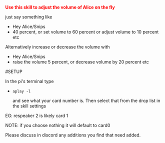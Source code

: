 <span style="color: #ff0000;"><strong>Use this skill to adjust the volume of Alice on the fly</strong></span>

just say something like 

- Hey Alice/Snips
- 40 percent, or set volume to 60 percent or adjust volume to 10 percent etc

Alternatively increase or decrease the volume with 

- Hey Alice/Snips
- raise the volume 5 percent, or decrease volume by 20 percent etc

#SETUP

In the pi's terminal type 

 - ```aplay -l```
 
   and see what your card number is. Then select that from the drop list in the skill settings

EG: respeaker 2 is likely card 1 
   
 NOTE: if you choose nothing it will default to card0

Please discuss in discord any additions you find that need added.



